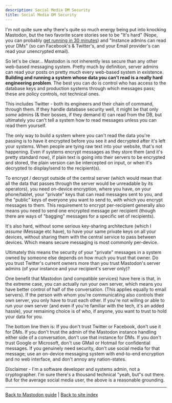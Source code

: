 ```yaml
---
description: Social Media DM Security
title: Social Media DM Security
---
```

I'm not quite sure why there's quite so much energy being put into knocking Mastodon, but the two favorite scare stories
see to be "It's hard" (Nope, you can probably [get running in 30 minutes](/mastodon)) and
"Instance admins can read your DMs" (so can Facebook's & Twitter's, and your Email provider's can read your unencrypted
email).

So let's be clear… Mastodon is not inherently less secure than any other web-based messaging system. Pretty much by
definition, server admins can read your posts on pretty much every web-based system in existence.
**Building and running a system whose data you can’t read is a really hard engineering problem**. The best you can do is
control who has access to the database keys and production systems through which messages pass; these are policy
controls, not technical ones.

This includes Twitter - both its engineers and their chain of command, through them. If they handle database security
well, it might be that only *some* admins (& their bosses, if they demand it) can read from the DB, but ultimately you
can't tell a system how to read messages unless you can read them yourself.

The only way to build a system where you can't read the data you're passing is to have it encrypted before you see it
and decrypted after it's left your systems. When people are tying raw text into your website, that's not happening.
Even if systems encrypt messages as they store them (and it's pretty standard now), if plain text is going into their
servers to be encrypted and stored, the plain version can be intercepted on input, or when it's decrypted to
display/send to the recipient(s).

To encrypt / decrypt outside of the central server (which would mean that all the data that passes through the server
would be unreadable by its operators), you need on-device encryption, where you have, on your phone/tablet,
your "private" keys that can read messages sent to you, and the "public" keys of everyone you want to send to, with
which you encrypt messages to them. This requirement to encrypt per-recipient generally also means you need to send one
encrypted message per recipient (though there are ways of "bagging" messages for a specific set of recipients).

It's also hard, without some serious key-sharing architecture (which I *assume* iMessage etc have), to have your same
private keys on all your devices, without sharing them with the central service to pass between devices. Which means
secure messaging is most commonly per-device.

Ultimately this means the security of your "private" messages in a system owned by someone else depends on how much you
trust that owner. Do you trust Twitter's current owners more than you trust Mastodon's server admins (of your instance
and your recipient's server only)?

One benefit that Mastodon (and compatible services) have here is that, in the extreme case, you can actually run your
own server, which means you have better control of half of the conversation. (This applies equally to email servers). 
If the person with whom you're communicating also controls their own server, you only have to trust each other.
If you're not willing or able to run your own server (and even if you're familiar with the tech, it's an added hassle),
your remaining choice is of who, if anyone, you want to trust to hold your data for you.

The bottom line then is: If you don't trust Twitter or Facebook, don't use it for DMs. If you don't trust the admin of
the Mastodon instance handling either side of a conversation, don't use that instance for DMs. If you don't trust Google
or Microsoft, don't use GMail or Hotmail for confidential messages. If you genuinely need security, don't use social 
media for that message; use an on-device messaging system with end-to-end encryption and no web interface, and don't
annoy any nation-states.

Disclaimer - I'm a software developer and systems admin, not a cryptographer. I'm sure there's a thousand technical
"yeah, but"s out there. But for the average social media user, the above is a reasonable grounding.

---

[Back to Mastodon guide](/mastodon) |
[Back to site index](..)


